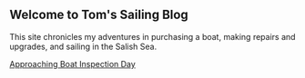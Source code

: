 ## Welcome to Tom's Sailing Blog

This site chronicles my adventures in purchasing a boat, making repairs and upgrades, and sailing in the Salish Sea.

[Approaching Boat Inspection Day](https://tomsalzer.github.io/Sailing/2022-03-14-approach-boat-inspection-day.md)
